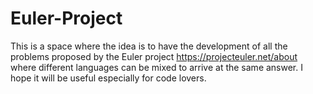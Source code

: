 # Euler-Project

This is a space where the idea is to have the development of all the problems proposed by the Euler project https://projecteuler.net/about where different languages ​​can be mixed to arrive at the same answer. I hope it will be useful especially for code lovers.